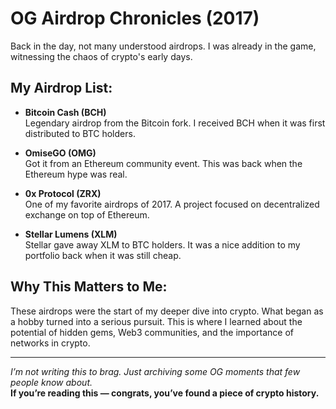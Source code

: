 # OG Airdrop Chronicles (2017)

Back in the day, not many understood airdrops. I was already in the game, witnessing the chaos of crypto's early days.

## My Airdrop List:

- **Bitcoin Cash (BCH)**  
  Legendary airdrop from the Bitcoin fork. I received BCH when it was first distributed to BTC holders.

- **OmiseGO (OMG)**  
  Got it from an Ethereum community event. This was back when the Ethereum hype was real.

- **0x Protocol (ZRX)**  
  One of my favorite airdrops of 2017. A project focused on decentralized exchange on top of Ethereum.

- **Stellar Lumens (XLM)**  
  Stellar gave away XLM to BTC holders. It was a nice addition to my portfolio back when it was still cheap.

## Why This Matters to Me:
These airdrops were the start of my deeper dive into crypto. What began as a hobby turned into a serious pursuit. This is where I learned about the potential of hidden gems, Web3 communities, and the importance of networks in crypto.

---

_I’m not writing this to brag. Just archiving some OG moments that few people know about._  
**If you’re reading this — congrats, you’ve found a piece of crypto history.**
